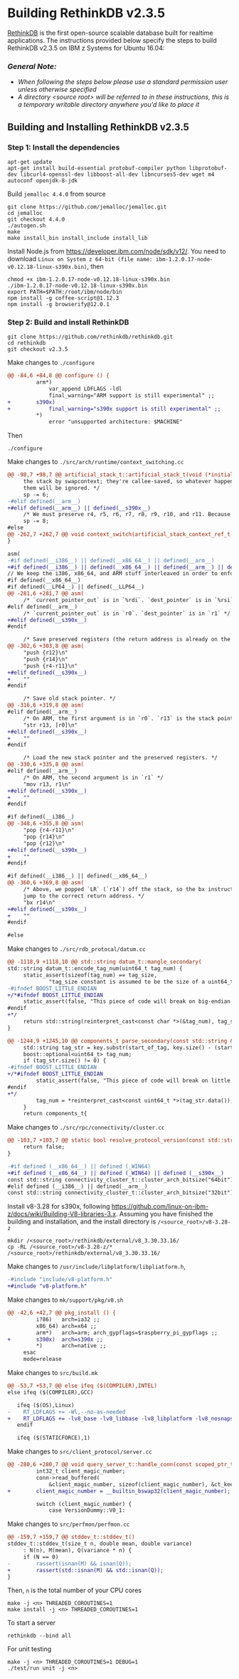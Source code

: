 <!---PACKAGE:rethinkDB--->
<!---DISTRO:Ubuntu 16.04--->

# Building RethinkDB v2.3.5

[RethinkDB](https://www.rethinkdb.com/) is the first open-source scalable database built for realtime applications. The instructions provided below specify the steps to build RethinkDB v2.3.5 on IBM z Systems for Ubuntu 16.04:

### _**General Note:**_
* _When following the steps below please use a standard permission user unless otherwise specified_
* _A directory \<source root\> will be referred to in these instructions, this is a temporary writable directory anywhere you'd like to place it_

## Building and Installing RethinkDB v2.3.5

### Step 1: Install the dependencies
```
apt-get update
apt-get install build-essential protobuf-compiler python libprotobuf-dev libcurl4-openssl-dev libboost-all-dev libncurses5-dev wget m4 autoconf openjdk-8-jdk
```

Build `jemalloc 4.4.0` from source
```
git clone https://github.com/jemalloc/jemalloc.git
cd jemalloc
git checkout 4.4.0
./autogen.sh
make
make install_bin install_include install_lib
```

Install Node.js from https://developer.ibm.com/node/sdk/v12/. You need to download `Linux on System z 64-bit (file name: ibm-1.2.0.17-node-v0.12.18-linux-s390x.bin)`, then
```
chmod +x ibm-1.2.0.17-node-v0.12.18-linux-s390x.bin
./ibm-1.2.0.17-node-v0.12.18-linux-s390x.bin
export PATH=$PATH:/root/ibm/node/bin
npm install -g coffee-script@1.12.3
npm install -g browserify@12.0.1
```

### Step 2: Build and install RethinkDB
```
git clone https://github.com/rethinkdb/rethinkdb.git
cd rethinkdb
git checkout v2.3.5
```

Make changes to `./configure`
```diff
@@ -84,6 +84,8 @@ configure () {
         arm*)
             var_append LDFLAGS -ldl
             final_warning="ARM support is still experimental" ;;
+        s390x)
+            final_warning="s390x support is still experimental" ;;
         *)
             error "unsupported architecture: $MACHINE"
```

Then
```
./configure
```

Make changes to `./src/arch/runtime/context_switching.cc`
```diff
@@ -98,7 +98,7 @@ artificial_stack_t::artificial_stack_t(void (*initial_fun)(void), size_t _stack_
     the stack by swapcontext; they're callee-saved, so whatever happens to be in
     them will be ignored. */
     sp -= 6;
-#elif defined(__arm__)
+#elif defined(__arm__) || defined(__s390x__)
     /* We must preserve r4, r5, r6, r7, r8, r9, r10, and r11. Because we have to store the LR (r14) in swapcontext as well, we also store r12 in swapcontext to keep the stack double-word-aligned. However, we already accounted for both of those by decrementing sp twice above (once for r14 and once for r12, say). */
     sp -= 8;
#else
@@ -262,7 +262,7 @@ void context_switch(artificial_stack_context_ref_t *current_context_out, artific
}

asm(
-#if defined(__i386__) || defined(__x86_64__) || defined(__arm__)
+#if defined(__i386__) || defined(__x86_64__) || defined(__arm__) || defined(__s390x__)
// We keep the i386, x86_64, and ARM stuff interleaved in order to enforce commonality.
#if defined(__x86_64__)
#if defined(__LP64__) || defined(__LLP64__)
@@ -281,6 +281,7 @@ asm(
     /* `current_pointer_out` is in `%rdi`. `dest_pointer` is in `%rsi`. */
#elif defined(__arm__)
     /* `current_pointer_out` is in `r0`. `dest_pointer` is in `r1` */
+#elif defined(__s390x__)
#endif

     /* Save preserved registers (the return address is already on the stack). */
@@ -302,6 +303,8 @@ asm(
     "push {r12}\n"
     "push {r14}\n"
     "push {r4-r11}\n"
+#elif defined(__s390x__)
+    ""
#endif

     /* Save old stack pointer. */
@@ -316,6 +319,8 @@ asm(
#elif defined(__arm__)
     /* On ARM, the first argument is in `r0`. `r13` is the stack pointer. */
     "str r13, [r0]\n"
+#elif defined(__s390x__)
+    ""
#endif

     /* Load the new stack pointer and the preserved registers. */
@@ -330,6 +335,8 @@ asm(
#elif defined(__arm__)
     /* On ARM, the second argument is in `r1` */
     "mov r13, r1\n"
+#elif defined(__s390x__)
+    ""
#endif

#if defined(__i386__)
@@ -348,6 +355,8 @@ asm(
     "pop {r4-r11}\n"
     "pop {r14}\n"
     "pop {r12}\n"
+#elif defined(__s390x__)
+    ""
#endif

#if defined(__i386__) || defined(__x86_64__)
@@ -360,6 +369,8 @@ asm(
     /* Above, we popped `LR` (`r14`) off the stack, so the bx instruction will
     jump to the correct return address. */
     "bx r14\n"
+#elif defined(__s390x__)
+    ""
#endif

#else
```

Make changes to `./src/rdb_protocal/datum.cc`
```diff
@@ -1118,9 +1118,10 @@ std::string datum_t::mangle_secondary(
std::string datum_t::encode_tag_num(uint64_t tag_num) {
     static_assert(sizeof(tag_num) == tag_size,
             "tag_size constant is assumed to be the size of a uint64_t.");
-#ifndef BOOST_LITTLE_ENDIAN
+/*#ifndef BOOST_LITTLE_ENDIAN
     static_assert(false, "This piece of code will break on big-endian systems.");
#endif
+*/
     return std::string(reinterpret_cast<const char *>(&tag_num), tag_size);
}

@@ -1244,9 +1245,10 @@ components_t parse_secondary(const std::string &key) THROWS_NOTHING {
     std::string tag_str = key.substr(start_of_tag, key.size() - (start_of_tag + 2));
     boost::optional<uint64_t> tag_num;
     if (tag_str.size() != 0) {
-#ifndef BOOST_LITTLE_ENDIAN
+/*#ifndef BOOST_LITTLE_ENDIAN
         static_assert(false, "This piece of code will break on little endian systems.");
#endif
+*/
         tag_num = *reinterpret_cast<const uint64_t *>(tag_str.data());
     }
     return components_t{
```

Make changes to `./src/rpc/connectivity/cluster.cc`
```diff
@@ -103,7 +103,7 @@ static bool resolve_protocol_version(const std::string &remote_version_string,
     return false;
}

-#if defined (__x86_64__) || defined (_WIN64)
+#if defined (__x86_64__) || defined (_WIN64) || defined (__s390x__)
const std::string connectivity_cluster_t::cluster_arch_bitsize("64bit");
#elif defined (__i386__) || defined(__arm__)
const std::string connectivity_cluster_t::cluster_arch_bitsize("32bit");
```

Install v8-3.28 for s390x, following https://github.com/linux-on-ibm-z/docs/wiki/Building-V8-libraries-3.x. Assuming you have finished the building and installation, and the install directory is `/<source_root>/v8-3.28-z`
```
mkdir /<source_root>/rethinkdb/external/v8_3.30.33.16/
cp -RL /<source_root>/v8-3.28-z/* /<source_root>/rethinkdb/external/v8_3.30.33.16/
```

Make changes to `/usr/include/libplatform/libpliatform.h`,
```diff
-#include "include/v8-platform.h"
+#include "v8-platform.h"
```

Make changes to `mk/support/pkg/v8.sh`
```diff
@@ -42,6 +42,7 @@ pkg_install () {
         i?86)   arch=ia32 ;;
         x86_64) arch=x64 ;;
         arm*)   arch=arm; arch_gypflags=$raspberry_pi_gypflags ;;
+        s390x)  arch=s390x ;;
         *)      arch=native ;;
     esac
     mode=release

```

Make changes to `src/build.mk`
```diff
@@ -53,7 +53,7 @@ else ifeq ($(COMPILER),INTEL)
else ifeq ($(COMPILER),GCC)

   ifeq ($(OS),Linux)
-    RT_LDFLAGS += -Wl,--no-as-needed
+    RT_LDFLAGS += -lv8_base -lv8_libbase -lv8_libplatform -lv8_nosnapshot -lv8_snapshot -licui18n -licuuc -ldl -Wl,--no-as-needed
   endif

   ifeq ($(STATICFORCE),1)
```

Make changes to `src/client_protocol/server.cc`
```diff
@@ -280,6 +280,7 @@ void query_server_t::handle_conn(const scoped_ptr_t<tcp_conn_descriptor_t> &ncon
         int32_t client_magic_number;
         conn->read_buffered(
             &client_magic_number, sizeof(client_magic_number), &ct_keepalive);
+        client_magic_number = __builtin_bswap32(client_magic_number);

         switch (client_magic_number) {
             case VersionDummy::V0_1:
```

Make changes to `src/perfmon/perfmon.cc`
```diff
@@ -159,7 +159,7 @@ stddev_t::stddev_t()
stddev_t::stddev_t(size_t n, double mean, double variance)
     : N(n), M(mean), Q(variance * n) {
     if (N == 0)
-        rassert(isnan(M) && isnan(Q));
+        rassert(std::isnan(M) && std::isnan(Q));
}
```

Then, `n` is the total number of your CPU cores
```
make -j <n> THREADED_COROUTINES=1
make install -j <n> THREADED_COROUTINES=1
```

To start a server
```
rethinkdb --bind all
```

For unit testing
```
make -j <n> THREADED_COROUTINES=1 DEBUG=1
./test/run unit -j <n>
```
 